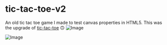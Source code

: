 # tic-tac-toe-v2
An old tic tac toe game I made to test canvas properties in HTML5.
This was the upgrade of [tic-tac-toe](https://github.com/MinasKatsiokalis/tic-tac-toe) 🙃
![Image](https://i.imgur.com/DiIpI9D.png)

![Image](https://i.imgur.com/26o5r7N.png)
